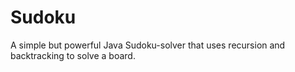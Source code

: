 # Sudoku
A simple but powerful Java Sudoku-solver that uses recursion and backtracking to solve a board.
